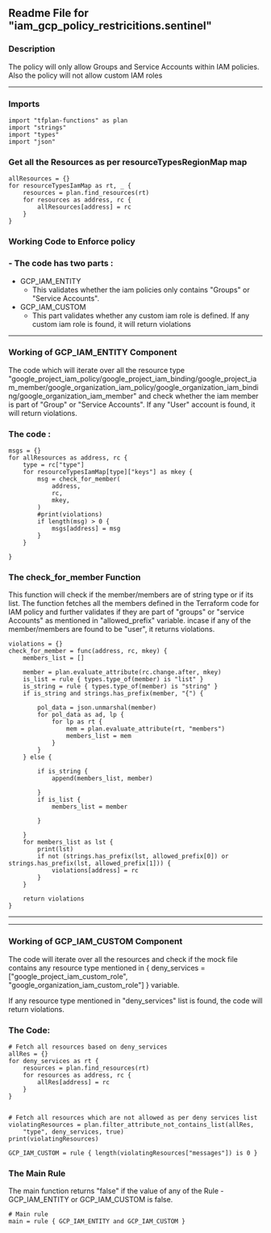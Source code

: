 ## Readme File for "iam_gcp_policy_restricitions.sentinel"

### Description


The policy will only allow Groups and Service Accounts within IAM policies. Also the policy will not allow custom IAM roles


-------


### Imports

```
import "tfplan-functions" as plan
import "strings"
import "types"
import "json"
```

### Get all the Resources as per resourceTypesRegionMap map
```
allResources = {}
for resourceTypesIamMap as rt, _ {
	resources = plan.find_resources(rt)
	for resources as address, rc {
		allResources[address] = rc
	}
}
```

### Working Code to Enforce policy
### - The code has two parts :
* GCP_IAM_ENTITY
     - This validates whether the iam policies only contains "Groups" or "Service Accounts". 
* GCP_IAM_CUSTOM
     - This part validates whether any custom iam role is defined. If any custom iam role is found, it will return violations
------

 ### Working of  GCP_IAM_ENTITY Component

The code which will iterate over all the resource type "google_project_iam_policy/google_project_iam_binding/google_project_iam_member/google_organization_iam_policy/google_organization_iam_binding/google_organization_iam_member" and check whether the iam member is part of "Group" or "Service Accounts". If any "User" account is found, it will return violations.

### The code :

```
msgs = {}
for allResources as address, rc {
	type = rc["type"]
	for resourceTypesIamMap[type]["keys"] as mkey {
		msg = check_for_member(
			address,
			rc,
			mkey,
		)
		#print(violations)
		if length(msg) > 0 {
			msgs[address] = msg
		}
	}

}
```

### The check_for_member Function
This function will check if the member/members are of string type or if its list.
The function fetches all the members defined in the Terraform code for IAM policy and further validates if they are part of "groups" or "service Accounts" as mentioned in "allowed_prefix" variable.
incase if any of the member/members are found to be  "user", it returns violations.

```
violations = {}
check_for_member = func(address, rc, mkey) {
	members_list = []

	member = plan.evaluate_attribute(rc.change.after, mkey)
	is_list = rule { types.type_of(member) is "list" }
	is_string = rule { types.type_of(member) is "string" }
	if is_string and strings.has_prefix(member, "{") {

		pol_data = json.unmarshal(member)
		for pol_data as ad, lp {
			for lp as rt {
				mem = plan.evaluate_attribute(rt, "members")
				members_list = mem
			}
		}
	} else {

		if is_string {
			append(members_list, member)

		}
		if is_list {
			members_list = member

		}

	}
	for members_list as lst {
		print(lst)
		if not (strings.has_prefix(lst, allowed_prefix[0]) or strings.has_prefix(lst, allowed_prefix[1])) {
			violations[address] = rc
		}
	}

	return violations
}

```
---------
---------

### Working of GCP_IAM_CUSTOM Component
The code will iterate over all the resources and check if the mock file contains any resource type mentioned in { deny_services = ["google_project_iam_custom_role", "google_organization_iam_custom_role"] } variable.  

If any resource type mentioned in "deny_services" list is found, the code will return violations.

### The Code:

```
# Fetch all resources based on deny_services
allRes = {}
for deny_services as rt {
	resources = plan.find_resources(rt)
	for resources as address, rc {
		allRes[address] = rc
	}
}


# Fetch all resources which are not allowed as per deny services list
violatingResources = plan.filter_attribute_not_contains_list(allRes,
	"type", deny_services, true)
print(violatingResources)

GCP_IAM_CUSTOM = rule { length(violatingResources["messages"]) is 0 }
```



### The Main Rule
The main function returns "false" if the value of any of the Rule - GCP_IAM_ENTITY or GCP_IAM_CUSTOM is false.

```
# Main rule
main = rule { GCP_IAM_ENTITY and GCP_IAM_CUSTOM }

```